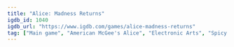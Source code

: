 ```yaml
---
title: "Alice: Madness Returns"
igdb_id: 1040
igdb_url: "https://www.igdb.com/games/alice-madness-returns"
tag: ["Main game", "American McGee's Alice", "Electronic Arts", "Spicy Horse Games", "Platform", "Puzzle", "Hack and slash/Beat 'em up", "Quiz/Trivia", "Adventure", "Single player", "Third person", "Action", "Horror"]
---
```

